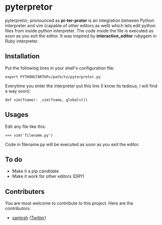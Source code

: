 # pyterpretor
pyterpretor, pronounced as **pi-ter-prator** is an integration between Python interpreter and vim (capable of other editors as well) which lets edit python files from inside python interpreter. The code inside the file is executed as soon as you exit the editor. It was inspired by **interactive_editor** rubygem in Ruby interpreter.


## Installation

Put the following lines in your shell's configuration file:

    export PYTHONSTARTUP=/path/to/pyterpretor.py

Everytime you enter the interpreter put this line (I know its tedious, I will find a way soon):

    def vim(fname): _vim(fname, globals())

## Usages

Edit any file like this:

    >>> vim('filename.py')

Code in filename.py will be executed as soon as you exit the editor.

## To do
 * Make it a pip candidate
 * Make it work for other editors (DRY)

## Contributers
You are most welcome to contribute to this project. Here are the contributors:

 * [santosh][2] *([Twitter][1])*

   [1]: https://twitter.com/sntshk
   [2]: https://github.com/santosh
